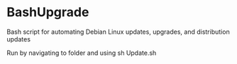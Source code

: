 # BashUpgrade
Bash script for automating Debian Linux updates, upgrades, and distribution updates

Run by navigating to folder and using sh Update.sh
